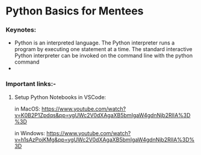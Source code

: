 # Python Basics for Mentees

### Keynotes:
- Python is an interpreted language. The Python interpreter runs a program by executing one statement at a time. The standard interactive Python interpreter can be invoked on the command line with the python command
- 

### Important links:-
 1. Setup Python Notebooks in VSCode:

    in MacOS: https://www.youtube.com/watch?v=K0B2P1Zpdqs&pp=ygUWc2V0dXAgaXB5bmIgaW4gdnNjb2RlIA%3D%3D

    in Windows: https://www.youtube.com/watch?v=h1sAzPojKMg&pp=ygUWc2V0dXAgaXB5bmIgaW4gdnNjb2RlIA%3D%3D